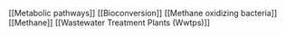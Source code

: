 [[Metabolic pathways]]
[[Bioconversion]]
[[Methane oxidizing bacteria]]
[[Methane]]
[[Wastewater Treatment Plants (Wwtps)]]
